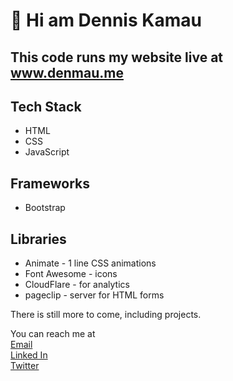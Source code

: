 # 👋 Hi am Dennis Kamau

## This code runs my website live at <a href="https://www.denmau.me">www.denmau.me</a>

## Tech Stack

- HTML
- CSS
- JavaScript

## Frameworks

- Bootstrap 

## Libraries

- Animate - 1 line CSS animations
- Font Awesome - icons
- CloudFlare - for analytics
- pageclip - server for HTML forms

There is still more to come, including projects.

You can reach me at
<br />
[Email](mailto:dmkamau475@gmail.com)
<br />
[Linked In](https:www.linkedin.com/in/denmau)
<br />
[Twitter](https:www.twitter.com/denmau6)
